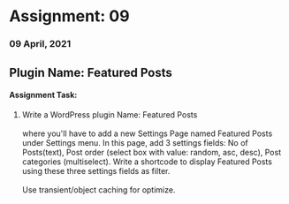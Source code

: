 # Assignment: 09
### 09 April, 2021

## Plugin Name: Featured Posts
#### Assignment Task:
<ol>
  <li>Write a WordPress plugin Name: Featured Posts <br><br>
where you'll have to add a new Settings Page named Featured Posts under Settings menu.  In this page, add 3 settings fields: No of Posts(text), Post order (select box with value: random, asc, desc), Post categories (multiselect). Write a shortcode to display Featured Posts using these three settings fields as filter.<br><br>
Use transient/object caching for optimize.</li>
</ol>
<br>
